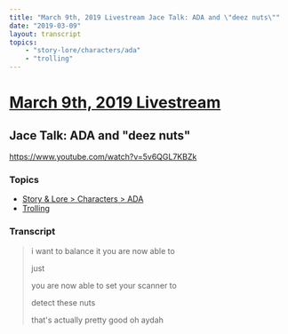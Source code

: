 ```yaml
---
title: "March 9th, 2019 Livestream Jace Talk: ADA and \"deez nuts\""
date: "2019-03-09"
layout: transcript
topics:
    - "story-lore/characters/ada"
    - "trolling"
---
```

# [March 9th, 2019 Livestream](../2019-03-09.md)
## Jace Talk: ADA and "deez nuts"
https://www.youtube.com/watch?v=5v6QGL7KBZk

### Topics
* [Story & Lore > Characters > ADA](../topics/story-lore/characters/ada.md)
* [Trolling](../topics/trolling.md)

### Transcript

> i want to balance it you are now able to
>
> just
>
> you are now able to set your scanner to
>
> detect these nuts
>
> that's actually pretty good oh aydah
